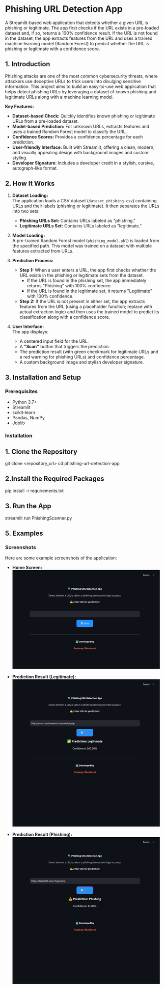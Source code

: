 # Phishing URL Detection App

A Streamlit-based web application that detects whether a given URL is phishing or legitimate. The app first checks if the URL exists in a pre-loaded dataset and, if so, returns a 100% confidence result. If the URL is not found in the dataset, the app extracts features from the URL and uses a trained machine learning model (Random Forest) to predict whether the URL is phishing or legitimate with a confidence score.

## 1. Introduction

Phishing attacks are one of the most common cybersecurity threats, where attackers use deceptive URLs to trick users into divulging sensitive information. This project aims to build an easy-to-use web application that helps detect phishing URLs by leveraging a dataset of known phishing and legitimate URLs along with a machine learning model.

**Key Features:**
- **Dataset-based Check:** Quickly identifies known phishing or legitimate URLs from a pre-loaded dataset.
- **Model-based Prediction:** For unknown URLs, extracts features and uses a trained Random Forest model to classify the URL.
- **Confidence Scores:** Provides a confidence percentage for each prediction.
- **User-friendly Interface:** Built with Streamlit, offering a clean, modern, and visually appealing design with background images and custom styling.
- **Developer Signature:** Includes a developer credit in a stylish, cursive, autograph-like format.

## 2. How It Works

1. **Dataset Loading:**  
   The application loads a CSV dataset (`dataset_phishing.csv`) containing URLs and their labels (phishing or legitimate). It then separates the URLs into two sets:
   - **Phishing URLs Set:** Contains URLs labeled as "phishing."
   - **Legitimate URLs Set:** Contains URLs labeled as "legitimate."

2. **Model Loading:**  
   A pre-trained Random Forest model (`phishing_model.pkl`) is loaded from the specified path. This model was trained on a dataset with multiple features extracted from URLs.

3. **Prediction Process:**  
   - **Step 1:** When a user enters a URL, the app first checks whether the URL exists in the phishing or legitimate sets from the dataset.
     - If the URL is found in the phishing set, the app immediately returns "Phishing" with 100% confidence.
     - If the URL is found in the legitimate set, it returns "Legitimate" with 100% confidence.
   - **Step 2:** If the URL is not present in either set, the app extracts features from the URL (using a placeholder function; replace with actual extraction logic) and then uses the trained model to predict its classification along with a confidence score.
   
4. **User Interface:**  
   The app displays:
   - A centered input field for the URL.
   - A **"Scan"** button that triggers the prediction.
   - The prediction result (with green checkmark for legitimate URLs and a red warning for phishing URLs) and confidence percentage.
   - A custom background image and stylish developer signature.

## 3. Installation and Setup

### Prerequisites
- Python 3.7+
- Streamlit
- scikit-learn
- Pandas, NumPy
- Joblib

### Installation

## 1. Clone the Repository
git clone <repository_url>
cd phishing-url-detection-app

## 2.Install the Required Packages
pip install -r requirements.txt

## 3. Run the App
streamlit run PhishingScanner.py

## 5. Examples

### Screenshots
Here are some example screenshots of the application:

- **Home Screen:**  
  ![Home Screen](./static/home_screen.png)

- **Prediction Result (Legitimate):**  
  ![Legitimate Result](./static/legitimate_result.png)

- **Prediction Result (Phishing):**  
  ![Phishing Result](./static/phishing_result.png)
